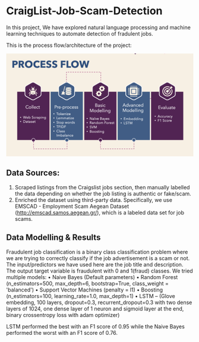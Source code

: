 # CraigList-Job-Scam-Detection
In this project, We have explored natural language processing and machine learning techniques to automate detection of fradulent jobs.

This is the process flow/architecture of the project:

![alt text](https://github.com/sgoyanka10/CraigList-Job-Scam-Detection/blob/main/Other/process_flow.png)

## Data Sources:

1. Scraped listings from the Craigslist jobs section, then manually labelled the data depending on whether the job listing is authentic or fake/scam.
2. Enriched the dataset using third-party data. Specifically, we use EMSCAD - Employment Scam Aegean Dataset (http://emscad.samos.aegean.gr/), which is a labeled data set for job scams.

## Data Modelling & Results

Fraudulent job classification is a binary class classification problem where we are trying to correctly classify if the job advertisement is a scam or not. The input/predictors we have used here are the job title and description. The output target variable is fraudulent with 0 and 1(fraud) classes.
We tried multiple models:
• Naive Bayes (Default parameters)
• Random Forest (n_estimators=500, max_depth=6, bootstrap=True, class_weight = 'balanced')
• Support Vector Machines (penalty = l1)
• Boosting (n_estimators=100, learning_rate=1.0, max_depth=1)
• LSTM – (Glove embedding, 100 layers, dropout=0.3, recurrent_dropout=0.3 with two dense layers of 1024, one dense layer of 1 neuron and sigmoid layer at the end, binary crossentropy loss with adam optimizer)

LSTM performed the best with an F1 score of 0.95 while the Naive Bayes performed the worst with an F1 score of 0.76.

